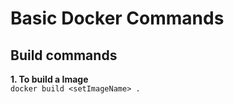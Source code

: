 # Basic Docker Commands

## Build commands

**1. To build a Image**  
 `docker build <setImageName> .`
